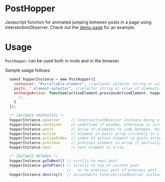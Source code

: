 # PostHopper
Javascript function for animated jumping between posts in a page using IntersectionObserver. Check out the [demo page](https://jzumun.github.io/post-hopper/demo/) for an example.

# Usage
`PostHopper` can be used both in node and in the browser.

Sample usage follows:
```javascript
  const hopperInstance = new PostHopper({
    container: "#scrollable-element", //optional selector string or element, defaults to window
    posts: ".element-selector", //selector string or array of elements
    onChangeActive: function(activeElement,previousActiveElement, hopperInstance) {
      //...
    }
  });

  /* INSTANCE PROPERTIES */
  hopperInstance.observer     // IntersectionObserver instance being used.
  hopperInstance.container    // undefined if window, otherwise is scrollable element from params
  hopperInstance.posts        // array of elements to jump between, based from params
  hopperInstance.active       // element in posts array currently in viewport
  hopperInstance.activeIndex  // index of active element in posts array
  hopperInstance.previous     // previous element in array if partially in viewport, otherwise is active element
  hopperInstance.next         // next element in array

  /* INSTANCE METHODS */
  hopperInstance.goToNext() // scrolls to next post
  hopperInstance.goToPrev() // scrolls to top of current post
                            //   or to previous post if previous post is partially in viewport.
  hopperInstance.destroy()  // disconnects IntersectionObserver instance and removes references to container and posts.
```
